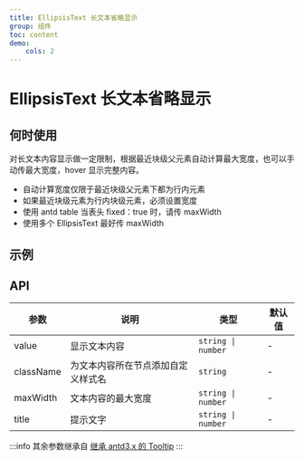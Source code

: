```yaml
---
title: EllipsisText 长文本省略显示
group: 组件
toc: content
demo:
    cols: 2
---
```


# EllipsisText 长文本省略显示

## 何时使用

对长文本内容显示做一定限制，根据最近块级父元素自动计算最大宽度，也可以手动传最大宽度，hover 显示完整内容。

-   自动计算宽度仅限于最近块级父元素下都为行内元素
-   如果最近块级元素为行内块级元素，必须设置宽度
-   使用 antd table 当表头 fixed：true 时，请传 maxWidth
-   使用多个 EllipsisText 最好传 maxWidth

## 示例

<code src="./demos/basic.tsx" title="基础使用"></code>
<code src="./demos/maxWidth.tsx" title="进阶使用" description="请更改窗口大小"></code>

## API

| 参数      | 说明                               | 类型               | 默认值 |
| --------- | ---------------------------------- | ------------------ | ------ |
| value     | 显示文本内容                       | `string \| number` | -      |
| className | 为文本内容所在节点添加自定义样式名 | `string`           | -      |
| maxWidth  | 文本内容的最大宽度                 | `string \| number` | -      |
| title     | 提示文字                           | `string \| number` | -      |

:::info
其余参数继承自 [继承 antd3.x 的 Tooltip](https://3x.ant.design/components/tooltip-cn/#header)
:::
